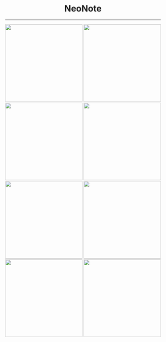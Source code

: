 <h1 align="center">NeoNote</h1>

---

<p align="center">
<img src="https://i.imgur.com/sNqx44x.jpg" width="250"/> <img src="https://i.imgur.com/Nhd63Zr.jpg" width="250"/> <img src="https://i.imgur.com/F7PvI39.jpg" width="250"/> 
<img src="https://i.imgur.com/BligpmB.jpg" width="250"/>  <img src="https://i.imgur.com/zsZqExp.jpg" width="250"/> <img src="https://i.imgur.com/56qBgqq.jpg" width="250"/>
<img src="https://i.imgur.com/vyxOmYc.jpg" width="250"/> <img src="https://i.imgur.com/cwsLK9P.jpg" width="250"/>
</p>
